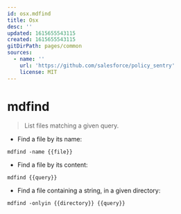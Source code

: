 ```yaml
---
id: osx.mdfind
title: Osx
desc: ''
updated: 1615655543115
created: 1615655543115
gitDirPath: pages/common
sources:
  - name: ''
    url: 'https://github.com/salesforce/policy_sentry'
    license: MIT
---
```

# mdfind

> List files matching a given query.

- Find a file by its name:

`mdfind -name {{file}}`

- Find a file by its content:

`mdfind {{query}}`

- Find a file containing a string, in a given directory:

`mdfind -onlyin {{directory}} {{query}}`

